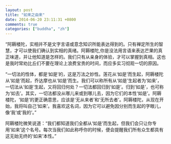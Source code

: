 ```yaml
---
layout: post
title: "如来之由来"
date: 2014-06-20 23:11:31 +0800
comments: true
categories: ["buddha", "zh"]
---
```


“阿耨楼陀，实相并不是文字言语或意念知识所能表达得到的。只有禅定所生的智慧，才可以使我们确认到实相的真绪。阿耨楼陀,你是没法用言语来表达芒果的真正味道，并让他知道是怎样的。我们只有从亲身的体验，才可以掌握到真相。这也是我时常劝比丘们不要在理论上浪费宝贵的时间，而应多实习彻观一切的原因。

“一切法的性体，都是‘如是’的，这是万法之妙性。莲花从‘如是’而生起，阿耨楼陀从‘如是’而起，乔达摩也从‘如是’而生。我们可以称所有从‘如是’生起者为‘如来’，一切法从‘如是’生起，又将回归何处？一切法都回归到‘如是’。归到‘如是’，也可称为‘如去’。其实，一切法都没从哪儿来或到哪儿去，因为它们的本性‘如是’。阿耨楼陀，‘如是’的更正确意思，应该是‘无从来者’和‘无所去者’。阿耨楼陀，从现在开始，我将叫自己‘如来’。我喜欢这名词，因为它可以避免因分别而生起的字眼儿，像‘我’或‘我的’。”

阿耨楼陀微笑说道：“我们都知道我们全都从‘如是’而生起，但我们会只让你专用‘如来’这个名号。每次当我们如此称呼你的时候，便会提醒我们所有众生都具有这无始无终的‘如来’本性。”
